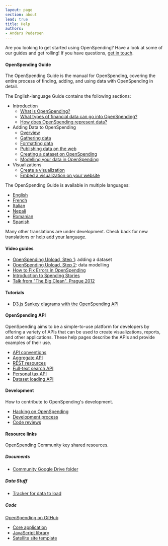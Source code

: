 ```yaml
---
layout: page
section: about
lead: true
title: Help
authors:
- Anders Pedersen
---
```


Are you looking to get started using OpenSpending? Have a look at some of our guides and get rolling! If you have questions, [get in touch](../about/contact).

#### OpenSpending Guide

The OpenSpending Guide is the manual for OpenSpending, covering the entire process of finding, adding, and using data with OpenSpending in detail.

The English-language Guide contains the following sections:

* Introduction
    * [What is OpenSpending?](./guide/en/what-is-openspending)
    * [What types of financial data can go into OpenSpending?](./guide/en/financial-data-types)
    * [How does OpenSpending represent data?](./guide/en/data-model)
* Adding Data to OpenSpending
    * [Overview](./guide/en/adding-data-overview)
    * [Gathering data](./guide/en/gathering-data)
    * [Formatting data](./guide/en/formatting-data)
    * [Publishing data on the web](./guide/en/publishing-data)
    * [Creating a dataset on OpenSpending](./guide/en/creating-dataset)
    * [Modelling your data in OpenSpending](./guide/en/modelling-data)
* Visualizations
    * [Create a visualization](./guide/en/create-viz)
    * [Embed a visualization on your website](./guide/en/embed-viz)

The OpenSpending Guide is available in multiple languages:

* [English](./guide/en)
* [French](./guide/fr)
* [Italian](./guide/it)
* [Nepali](./guide/npl)
* [Romanian](./guide/rom)
* [Spanish](./guide/esp)

Many other translations are under development. Check back for new translations or <a href="https://trello.com/c/abfAVgBC/14-permanent-openspending-guide-translation">help add your language</a>.

#### Video guides

* [OpenSpending Upload, Step 1](http://vimeo.com/43259079#): adding a dataset
* [OpenSpending Upload, Step 2](http://vimeo.com/43760979): data modelling
* [How to Fix Errors in OpenSpending](http://vimeo.com/43762097)
* [Introduction to Spending Stories](http://webtv.journalismfestival.com/doc/1311/raccontare-la-spesa-pubblica.htm)
* [Talk from "The Big Clean", Prague 2012](http://www.youtube.com/watch?v=ofzU43g5ZpY)

#### Tutorials

* [D3.js Sankey diagrams with the OpenSpending API](http://blog.openspending.org/2013/08/28/d3-sankey/)

#### OpenSpending API

OpenSpending aims to be a simple-to-use platform for developers by offering a variety of APIs that can be used to create visualizations, reports, and other applications. These help pages describe the APIs and provide examples of their use.

* [API conventions](./conventions)
* [Aggregate API](./aggregate)
* [REST resources](./rest)
* [Full-text search API](./search)
* [Personal tax API](./tax)
* [Dataset loading API](./loading)

#### Development

How to contribute to OpenSpending's development.

* [Hacking on OpenSpending](./volunteer)
* [Development process](./process)
* [Code reviews](./review)

#### Resource links

OpenSpending Community key shared resources.

##### Documents

* [Community Google Drive folder](https://drive.google.com/a/okfn.org/#folders/0B6R8dXc6Ji4JUWs5UDdzSzU2UG8)

##### Data Stuff

* [Tracker for data to load](https://github.com/openspending/datatoload)

##### Code

[OpenSpending on GitHub](https://github.com/openspending)

* [Core application](https://github.com/openspending/openspending)
* [JavaScript library](https://github.com/openspending/openspendingjs)
* [Satellite site template](https://github.com/openspending/satellite-template)
